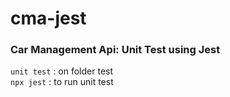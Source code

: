 # cma-jest

### Car Management Api: Unit Test using Jest

`unit test` : on folder test <br/>
`npx jest` : to run unit test